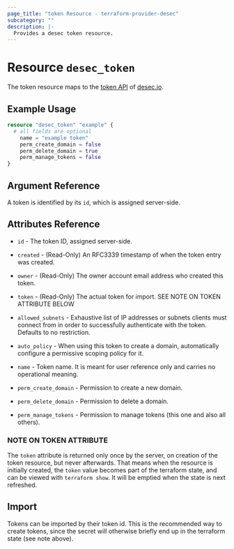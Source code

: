 ```yaml
---
page_title: "token Resource - terraform-provider-desec"
subcategory: ""
description: |-
  Provides a desec token resource.
---
```


# Resource `desec_token`

The token resource maps to the [token API](https://desec.readthedocs.io/en/latest/auth/tokens.html)
of [desec.io](https://desec.io).

## Example Usage

```terraform
resource "desec_token" "example" {
  # all fields are optional
	name = "example token"
	perm_create_domain = false
	perm_delete_domain = true
	perm_manage_tokens = false
}
```

## Argument Reference

A token is identified by its `id`, which is assigned server-side.

## Attributes Reference

- `id` - The token ID, assigned server-side.

- `created` - (Read-Only) An RFC3339 timestamp of when the token entry was created.
- `owner` - (Read-Only) The owner account email address who created this token.
- `token` - (Read-Only) The actual token for import. SEE NOTE ON TOKEN ATTRIBUTE BELOW

- `allowed_subnets` - Exhaustive list of IP addresses or subnets clients must connect from in order to successfully authenticate with the token. Defaults to no restriction.
- `auto_policy` - When using this token to create a domain, automatically configure a permissive scoping policy for it.
- `name` - Token name. It is meant for user reference only and carries no operational meaning.
- `perm_create_domain` - Permission to create a new domain.
- `perm_delete_domain` - Permission to delete a domain.
- `perm_manage_tokens` - Permission to manage tokens (this one and also all others).

### NOTE ON TOKEN ATTRIBUTE

The `token` attribute is returned only once by the server, on creation of the token resource, but
never afterwards. That means when the resource is initially created, the `token` value becomes part
of the terraform state, and can be viewed with `terraform show`. It will be emptied when the state
is next refreshed.

## Import

Tokens can be imported by their token id. This is the recommended way to create tokens, since the
secret will otherwise briefly end up in the terraform state (see note above).

